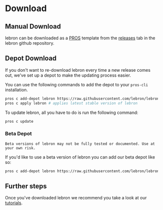 # Download

## Manual Download

lebron can be downloaded as a [PROS](https://pros.cs.purdue.edu/) template from the [releases](https://github.com/lebron/lebron/releases) tab in the lebron github repository.

## Depot Download

If you don't want to re-download lebron every time a new release comes out, we've set up a depot to make the updating process easier.

You can use the following commands to add the depot to your `pros-cli` installation.

```bash
pros c add-depot lebron https://raw.githubusercontent.com/lebron/lebron/depot/stable.json # adds lebron's stable depot
pros c apply lebron # applies latest stable version of lebron
```

To update lebron, all you have to do is run the following command:

```bash
pros c update
```

### Beta Depot

```{warning}
Beta versions of lebron may not be fully tested or documented. Use at your own risk.
```

If you'd like to use a beta version of lebron you can add our beta depot like so:

```bash
pros c add-depot lebron https://raw.githubusercontent.com/lebron/lebron/depot/beta.json # adds lebron's beta depot
```

## Further steps

Once you've downloaded lebron we recommend you take a look at our [tutorials](./tutorials/1_getting_started.md).
